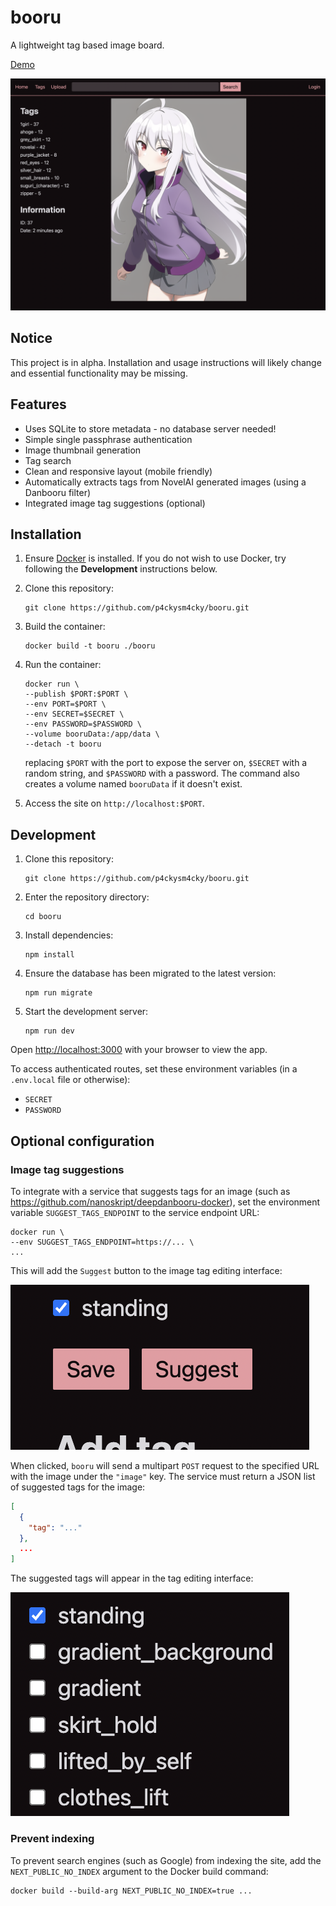 # booru

A lightweight tag based image board.

[Demo](https://booru.p4ckysm4cky.moe/)

![](docs/example.png)

## Notice

This project is in alpha. Installation and usage instructions will likely
change and essential functionality may be missing.

## Features

- Uses SQLite to store metadata - no database server needed!
- Simple single passphrase authentication
- Image thumbnail generation
- Tag search
- Clean and responsive layout (mobile friendly)
- Automatically extracts tags from NovelAI generated images (using a Danbooru filter)
- Integrated image tag suggestions (optional)

## Installation

1. Ensure [Docker](https://docs.docker.com/engine/install/) is installed. If you do
   not wish to use Docker, try following the **Development** instructions below.

2. Clone this repository:

   ```
   git clone https://github.com/p4ckysm4cky/booru.git
   ```

3. Build the container:

   ```
   docker build -t booru ./booru
   ```

4. Run the container:

   ```
   docker run \
   --publish $PORT:$PORT \
   --env PORT=$PORT \
   --env SECRET=$SECRET \
   --env PASSWORD=$PASSWORD \
   --volume booruData:/app/data \
   --detach -t booru
   ```

   replacing `$PORT` with the port to expose the server on, `$SECRET` with
   a random string, and `$PASSWORD` with a password.
   The command also creates a volume named `booruData` if it doesn't exist.

5. Access the site on `http://localhost:$PORT`.

## Development

1. Clone this repository:

   ```
   git clone https://github.com/p4ckysm4cky/booru.git
   ```

2. Enter the repository directory:

   ```
   cd booru
   ```

3. Install dependencies:

   ```
   npm install
   ```

4. Ensure the database has been migrated to the latest version:

   ```
   npm run migrate
   ```

5. Start the development server:

   ```
   npm run dev
   ```

Open <http://localhost:3000> with your browser to view the app.

To access authenticated routes, set these environment variables
(in a `.env.local` file or otherwise):

- `SECRET`
- `PASSWORD`

## Optional configuration

### Image tag suggestions

To integrate with a service that suggests tags for an image
(such as https://github.com/nanoskript/deepdanbooru-docker),
set the environment variable `SUGGEST_TAGS_ENDPOINT` to the service endpoint URL:

```
docker run \
--env SUGGEST_TAGS_ENDPOINT=https://... \
...
```

This will add the `Suggest` button to the image tag editing interface:

![](docs/suggest.png)

When clicked, `booru` will send a multipart `POST` request to the
specified URL with the image under the `"image"` key. The service must return
a JSON list of suggested tags for the image:

```json
[
  {
    "tag": "..."
  },
  ...
]
```

The suggested tags will appear in the tag editing interface:

![](docs/suggestions.png)

### Prevent indexing

To prevent search engines (such as Google) from indexing the site, add the
`NEXT_PUBLIC_NO_INDEX` argument to the Docker build command:

```
docker build --build-arg NEXT_PUBLIC_NO_INDEX=true ...
```

